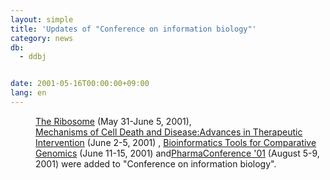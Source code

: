 ```yaml
---
layout: simple
title: 'Updates of "Conference on information biology"'
category: news
db:
  - ddbj


date: 2001-05-16T00:00:00+09:00
lang: en
---
```


<dd><a href="http://nucleus.cshl.org/meetings/2001symp.htm">The Ribosome</a> (May 31-June 5, 2001),<br><a href="http://www3.mdanderson.org/~meetings/0163fold/0163base.htm">Mechanisms of Cell Death and Disease:Advances in Therapeutic Intervention</a> (June 2-5, 2001) , <a href="http://pga.lbl.gov/workshop/">Bioinformatics Tools for Comparative Genomics</a> (June 11-15, 2001) and<a href="http://pharmaconference.bwh.harvard.edu/pharma01/index.html">PharmaConference '01</a> (August 5-9, 2001) were added to "Conference on information biology".</dd>

